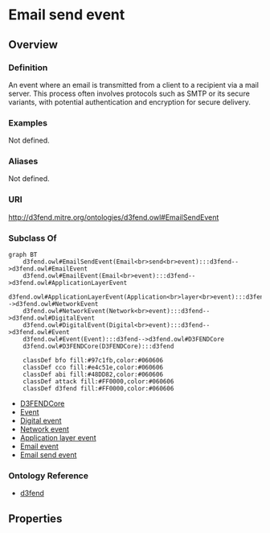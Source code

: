# Email send event

## Overview

### Definition
An event where an email is transmitted from a client to a recipient via a mail server. This process often involves protocols such as SMTP or its secure variants, with potential authentication and encryption for secure delivery.

### Examples
Not defined.

### Aliases
Not defined.

### URI
http://d3fend.mitre.org/ontologies/d3fend.owl#EmailSendEvent

### Subclass Of
```mermaid
graph BT
    d3fend.owl#EmailSendEvent(Email<br>send<br>event):::d3fend-->d3fend.owl#EmailEvent
    d3fend.owl#EmailEvent(Email<br>event):::d3fend-->d3fend.owl#ApplicationLayerEvent
    d3fend.owl#ApplicationLayerEvent(Application<br>layer<br>event):::d3fend-->d3fend.owl#NetworkEvent
    d3fend.owl#NetworkEvent(Network<br>event):::d3fend-->d3fend.owl#DigitalEvent
    d3fend.owl#DigitalEvent(Digital<br>event):::d3fend-->d3fend.owl#Event
    d3fend.owl#Event(Event):::d3fend-->d3fend.owl#D3FENDCore
    d3fend.owl#D3FENDCore(D3FENDCore):::d3fend
    
    classDef bfo fill:#97c1fb,color:#060606
    classDef cco fill:#e4c51e,color:#060606
    classDef abi fill:#48DD82,color:#060606
    classDef attack fill:#FF0000,color:#060606
    classDef d3fend fill:#FF0000,color:#060606
```

- [D3FENDCore](/docs/ontology/reference/model/D3FENDCore/D3FENDCore.md)
- [Event](/docs/ontology/reference/model/D3FENDCore/Event/Event.md)
- [Digital event](/docs/ontology/reference/model/D3FENDCore/Event/Digital%20event/Digital%20event.md)
- [Network event](/docs/ontology/reference/model/D3FENDCore/Event/Digital%20event/Network%20event/Network%20event.md)
- [Application layer event](/docs/ontology/reference/model/D3FENDCore/Event/Digital%20event/Network%20event/Application%20layer%20event/Application%20layer%20event.md)
- [Email event](/docs/ontology/reference/model/D3FENDCore/Event/Digital%20event/Network%20event/Application%20layer%20event/Email%20event/Email%20event.md)
- [Email send event](/docs/ontology/reference/model/D3FENDCore/Event/Digital%20event/Network%20event/Application%20layer%20event/Email%20event/Email%20send%20event/Email%20send%20event.md)


### Ontology Reference
- [d3fend](http://d3fend.mitre.org/ontologies/d3fend.owl#)

## Properties
